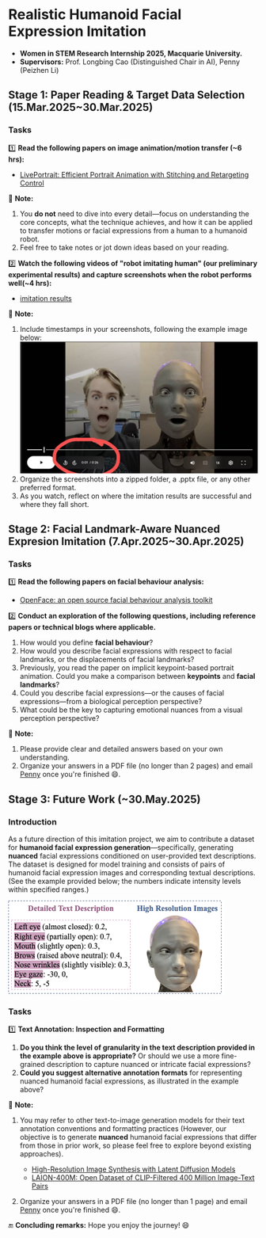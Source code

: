 # Realistic Humanoid Facial Expression Imitation

- **Women in STEM Research Internship 2025, Macquarie University.**
- **Supervisors:** Prof. Longbing Cao (Distinguished Chair in AI), Penny (Peizhen Li)

## Stage 1: Paper Reading & Target Data Selection (15.Mar.2025~30.Mar.2025)
### Tasks
1️⃣ **Read the following papers on image animation/motion transfer (~6 hrs):**
   - [LivePortrait: Efficient Portrait Animation with Stitching and Retargeting Control](https://arxiv.org/pdf/2407.03168)
  
   📣 **Note:** 
   1. You **do not** need to dive into every detail—focus on understanding the core concepts, what the technique achieves, 
   and how it can be applied to transfer motions or facial expressions from a human to a humanoid robot.
   2. Feel free to take notes or jot down ideas based on your reading.

2️⃣ **Watch the following videos of "robot imitating human" (our preliminary experimental results) and capture screenshots when
   the robot performs well(~4 hrs):**
   - [imitation results](https://drive.google.com/drive/folders/1htHpBTDGMyzFEux344Wd4FjWR8pbVZv7?usp=sharing)
  
   📣 **Note:** 
   1. Include timestamps in your screenshots, following the example image below: ![My Image](./assets/images/screenshot_example.png)
   2. Organize the screenshots into a zipped folder, a .pptx file, or any other preferred format.
   3. As you watch, reflect on where the imitation results are successful and where they fall short.

## Stage 2: Facial Landmark-Aware Nuanced Expresion Imitation  (7.Apr.2025~30.Apr.2025)
### Tasks
1️⃣ **Read the following papers on facial behaviour analysis:**
   - [OpenFace: an open source facial behaviour analysis toolkit](https://ieeexplore.ieee.org/stamp/stamp.jsp?tp=&arnumber=7477553)

2️⃣ **Conduct an exploration of the following questions, including reference papers or technical blogs where applicable.**
   1. How would you define **facial behaviour**? 
   2. How would you describe facial expressions with respect to facial landmarks, or the displacements of facial landmarks?
   3. Previously, you read the paper on implicit keypoint-based portrait animation. Could you make a comparison between **keypoints** and **facial landmarks**? 
   4. Could you describe facial expressions—or the causes of facial expressions—from a biological perception perspective?
   5. What could be the key to capturing emotional nuances from a visual perception perspective?

   📣 **Note:** 
   1. Please provide clear and detailed answers based on your own understanding.
   2. Organize your answers in a PDF file (no longer than 2 pages) and email [Penny](mailto:peizhen.li1@hdr.mq.edu.au) once you're finished 😄.  
    
## Stage 3: Future Work  (~30.May.2025)
### Introduction
As a future direction of this imitation project, we aim to contribute a dataset for <strong>humanoid facial expression generation</strong>—specifically, generating <strong>nuanced</strong> facial expressions conditioned on user-provided text descriptions. The dataset is designed for model training and consists of pairs of humanoid facial expression images and corresponding textual descriptions. (See the example provided below; the numbers indicate intensity levels within specified ranges.)

![My Image](./assets/images/text-image-pair.png)
### Tasks
1️⃣ **Text Annotation: Inspection and Formatting**
  1. <strong>Do you think the level of granularity in the text description provided in the example above is appropriate?</strong> Or should we use a more fine-grained description to capture nuanced or intricate facial expressions?
  2. <strong>Could you suggest alternative annotation formats</strong> for representing nuanced humanoid facial expressions, as illustrated in the example above?

📣 **Note:** 
   1. You may refer to other text-to-image generation models for their text annotation conventions and formatting practices (However, our objective is to generate **nuanced** humanoid facial expressions that differ from those in prior work, so please feel free to explore beyond existing approaches).

      - [High-Resolution Image Synthesis with Latent Diffusion Models](https://arxiv.org/pdf/2112.10752) 
      - [LAION-400M: Open Dataset of CLIP-Filtered 400
Million Image-Text Pairs](https://arxiv.org/pdf/2111.02114)
   2. Organize your answers in a PDF file (no longer than 1 page) and email [Penny](mailto:peizhen.li1@hdr.mq.edu.au) once you're finished 😄.
 


🔚 **Concluding remarks:**
 Hope you enjoy the journey! 😄